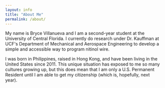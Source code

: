 ```yaml
---
layout: info
title: "About Me"
permalink: /about/
---
```


My name is Bryce Villanueva and I am a second-year student at the University of Central Florida. I currently do research under Dr. Kauffman at UCF's Department of Mechanical and Aerospace Engineering to develop a simple and accessible way to program nitinol wire.

I was born in Philippines, raised in Hong Kong, and have been living in the United States since 2011. This unique situation has exposed to me so many cultures growing up, but this does mean that I am only a U.S. Permanent Resident until I am able to get my citizenship (which is, hopefully, next year).
